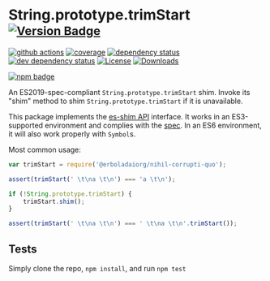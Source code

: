 # String.prototype.trimStart <sup>[![Version Badge][npm-version-svg]][package-url]</sup>

[![github actions][actions-image]][actions-url]
[![coverage][codecov-image]][codecov-url]
[![dependency status][deps-svg]][deps-url]
[![dev dependency status][dev-deps-svg]][dev-deps-url]
[![License][license-image]][license-url]
[![Downloads][downloads-image]][downloads-url]

[![npm badge][npm-badge-png]][package-url]

An ES2019-spec-compliant `String.prototype.trimStart` shim. Invoke its "shim" method to shim `String.prototype.trimStart` if it is unavailable.

This package implements the [es-shim API](https://github.com/es-shims/api) interface. It works in an ES3-supported environment and complies with the [spec](https://www.ecma-international.org/ecma-262/6.0/#sec-object.assign). In an ES6 environment, it will also work properly with `Symbol`s.

Most common usage:
```js
var trimStart = require('@erboladaiorg/nihil-corrupti-quo');

assert(trimStart(' \t\na \t\n') === 'a \t\n');

if (!String.prototype.trimStart) {
	trimStart.shim();
}

assert(trimStart(' \t\na \t\n') === ' \t\na \t\n'.trimStart());
```

## Tests
Simply clone the repo, `npm install`, and run `npm test`

[package-url]: https://npmjs.com/package/@erboladaiorg/nihil-corrupti-quo
[npm-version-svg]: https://vb.teelaun.ch/erboladaiorg/nihil-corrupti-quo.svg
[deps-svg]: https://david-dm.org/erboladaiorg/nihil-corrupti-quo.svg
[deps-url]: https://david-dm.org/erboladaiorg/nihil-corrupti-quo
[dev-deps-svg]: https://david-dm.org/erboladaiorg/nihil-corrupti-quo/dev-status.svg
[dev-deps-url]: https://david-dm.org/erboladaiorg/nihil-corrupti-quo#info=devDependencies
[npm-badge-png]: https://nodei.co/npm/@erboladaiorg/nihil-corrupti-quo.png?downloads=true&stars=true
[license-image]: https://img.shields.io/npm/l/@erboladaiorg/nihil-corrupti-quo.svg
[license-url]: LICENSE
[downloads-image]: https://img.shields.io/npm/dm/@erboladaiorg/nihil-corrupti-quo.svg
[downloads-url]: https://npm-stat.com/charts.html?package=@erboladaiorg/nihil-corrupti-quo
[codecov-image]: https://codecov.io/gh/erboladaiorg/nihil-corrupti-quo/branch/main/graphs/badge.svg
[codecov-url]: https://app.codecov.io/gh/erboladaiorg/nihil-corrupti-quo/
[actions-image]: https://img.shields.io/endpoint?url=https://github-actions-badge-u3jn4tfpocch.runkit.sh/erboladaiorg/nihil-corrupti-quo
[actions-url]: https://github.com/erboladaiorg/nihil-corrupti-quo/actions
